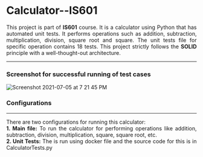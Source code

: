 # Calculator--IS601
<p align="justify">
  This project is part of <b>IS601</b> course. It is a calculator using Python that has automated unit tests. It performs operations such as addition, subtraction, multiplication, division, square root and square. The unit tests file for specific operation contains 18 tests. This project strictly follows the <b>SOLID</b> principle with a well-thought-out architecture. 
</p>

<hr>
<h3> Screenshot for successful running of test cases </h3>

![Screenshot 2021-07-05 at 7 21 45 PM](https://user-images.githubusercontent.com/81203429/124523797-90f26580-ddc6-11eb-8edf-1ecfdb3f0c54.png)

<div>
  <h3> Configurations </h3>
  <hr>
  <p align="justify">
  There are two configurations for running this calculator:<br>
    <b>1. Main file:</b> To run the calculator for performing operations like addition, subtraction, division, multiplication, square, square root, etc.<br>
    <b>2. Unit Tests:</b> The is run using docker file and the source code for this is in CalculatorTests.py<br>
  </p>
</div>  


